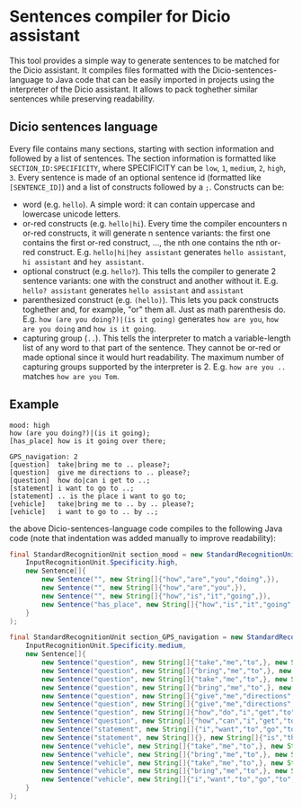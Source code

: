 # Sentences compiler for Dicio assistant
This tool provides a simple way to generate sentences to be matched for the Dicio assistant. It compiles files formatted with the Dicio-sentences-language to Java code that can be easily imported in projects using the interpreter of the Dicio assistant. It allows to pack toghether similar sentences while preserving readability.

## Dicio sentences language
Every file contains many sections, starting with section information and followed by a list of sentences. The section information is formatted like `SECTION_ID:SPECIFICITY`, where SPECIFICITY can be `low`, `1`, `medium`, `2`, `high`, `3`. Every sentence is made of an optional sentence id (formatted like `[SENTENCE_ID]`) and a list of constructs followed by a `;`. Constructs can be:
- word (e.g. `hello`). A simple word: it can contain uppercase and lowercase unicode letters.
- or-red constructs (e.g. `hello|hi`). Every time the compiler encounters n or-red constructs, it will generate n sentence variants: the first one contains the first or-red construct, ..., the nth one contains the nth or-red construct. E.g. `hello|hi|hey assistant` generates `hello assistant`, `hi assistant` and `hey assistant`.
- optional construct (e.g. `hello?`). This tells the compiler to generate 2 sentence variants: one with the construct and another without it. E.g. `hello? assistant` generates `hello assistant` and `assistant`
- parenthesized construct (e.g. `(hello)`). This lets you pack constructs toghether and, for example, "or" them all. Just as math parenthesis do. E.g. `how (are you doing?)|(is it going)` generates `how are you`, `how are you doing` and `how is it going`.
- capturing group (`..`). This tells the interpreter to match a variable-length list of any word to that part of the sentence. They cannot be or-red or made optional since it would hurt readability. The maximum number of capturing groups supported by the interpreter is 2. E.g. `how are you ..` matches `how are you Tom`.

## Example
```
mood: high
how (are you doing?)|(is it going);
[has_place] how is it going over there;

GPS_navigation: 2
[question]  take|bring me to .. please?;
[question]  give me directions to .. please?;
[question]  how do|can i get to ..;
[statement] i want to go to ..;
[statement] .. is the place i want to go to;
[vehicle]   take|bring me to .. by .. please?;
[vehicle]   i want to go to .. by ..;
```
the above Dicio-sentences-language code compiles to the following Java code (note that indentation was added manually to improve readability):
```java
final StandardRecognitionUnit section_mood = new StandardRecognitionUnit(
    InputRecognitionUnit.Specificity.high,
    new Sentence[]{
        new Sentence("", new String[]{"how","are","you","doing",}),
        new Sentence("", new String[]{"how","are","you",}),
        new Sentence("", new String[]{"how","is","it","going",}),
        new Sentence("has_place", new String[]{"how","is","it","going","over","there",}),
    }
);

final StandardRecognitionUnit section_GPS_navigation = new StandardRecognitionUnit(
    InputRecognitionUnit.Specificity.medium,
    new Sentence[]{
        new Sentence("question", new String[]{"take","me","to",}, new String[]{"please",}),
        new Sentence("question", new String[]{"bring","me","to",}, new String[]{"please",}),
        new Sentence("question", new String[]{"take","me","to",}, new String[]{}),
        new Sentence("question", new String[]{"bring","me","to",}, new String[]{}),
        new Sentence("question", new String[]{"give","me","directions","to",}, new String[]{"please",}),
        new Sentence("question", new String[]{"give","me","directions","to",}, new String[]{}),
        new Sentence("question", new String[]{"how","do","i","get","to",}, new String[]{}),
        new Sentence("question", new String[]{"how","can","i","get","to",}, new String[]{}),
        new Sentence("statement", new String[]{"i","want","to","go","to",}, new String[]{}),
        new Sentence("statement", new String[]{}, new String[]{"is","the","place","i","want","to","go","to",}),
        new Sentence("vehicle", new String[]{"take","me","to",}, new String[]{"by",}, new String[]{"please",}),
        new Sentence("vehicle", new String[]{"bring","me","to",}, new String[]{"by",}, new String[]{"please",}),
        new Sentence("vehicle", new String[]{"take","me","to",}, new String[]{"by",}, new String[]{}),
        new Sentence("vehicle", new String[]{"bring","me","to",}, new String[]{"by",}, new String[]{}),
        new Sentence("vehicle", new String[]{"i","want","to","go","to",}, new String[]{"by",}, new String[]{}),
    }
);
```